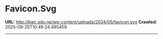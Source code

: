 # Favicon.Svg

**URL:** http://kiec.edu.np/wp-content/uploads/2024/05/favicon.svg
**Crawled:** 2025-09-25T10:49:24.495459

---

